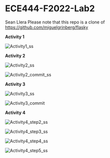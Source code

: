 # ECE444-F2022-Lab2

Sean Llera
Please note that this repo is a clone of https://github.com/miguelgrinberg/flasky

**Activity 1**

![Activity1_ss](https://user-images.githubusercontent.com/60166218/192854877-b148bbf3-510d-4957-97dd-3537e9d5bd19.JPG)


**Activity 2**

![Activity2_ss](https://user-images.githubusercontent.com/60166218/192855013-dee78e44-1b33-4112-9b3b-2cfe789899d5.jpg)

![Activity2_commit_ss](https://user-images.githubusercontent.com/60166218/192855028-e6de6c9d-918d-4a04-aedc-2b39a903c74b.jpg)


**Activity 3**

![Activity3_ss](https://user-images.githubusercontent.com/60166218/192855058-507c11a5-78f0-404e-b15d-0328868a88ce.jpg)

![Activity3_commit](https://user-images.githubusercontent.com/60166218/192855073-113c9258-bb40-4d80-9dd3-976af0da3dcf.jpg)


**Activity 4**

![Activity4_step2_ss](https://user-images.githubusercontent.com/60166218/192855107-9054ff07-a2d7-4263-99b2-d5e7bfa8c1d7.jpg)

![Activity4_step3_ss](https://user-images.githubusercontent.com/60166218/192855123-2bd95afd-06a6-405d-97d1-20cece0a610a.jpg)

![Activity4_step4_ss](https://user-images.githubusercontent.com/60166218/192855130-d9eccaa6-1524-4a8e-b7b0-16f2f59310ff.jpg)

![Activity4_step5_ss](https://user-images.githubusercontent.com/60166218/192855139-b75aa4f6-bece-4ccf-8ed6-cad0e5a53df5.jpg)

